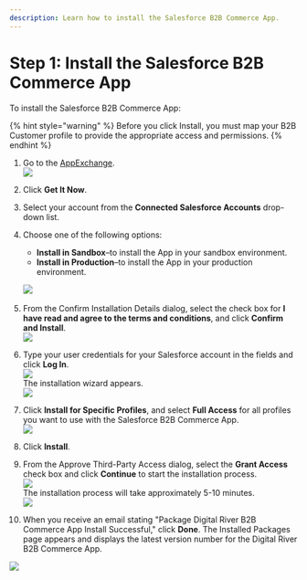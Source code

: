 ```yaml
---
description: Learn how to install the Salesforce B2B Commerce App.
---
```


# Step 1: Install the Salesforce B2B Commerce App

To install the Salesforce B2B Commerce App:

{% hint style="warning" %}
Before you click Install, you must map your B2B Customer profile to provide the appropriate access and permissions.
{% endhint %}

1. Go to the [AppExchange](https://appexchange.salesforce.com/appxListingDetail?listingId=a0N3A00000FR4bwUAD). \
   ![](../.gitbook/assets/AppExchange.png)
2. Click **Get It Now**.
3. Select your account from the **Connected Salesforce Accounts** drop-down list.
4.  Choose one of the following options:

    * **Install in Sandbox**–to install the App in your sandbox environment.
    * **Install in Production**–to install the App in your production environment.

    ​![](../.gitbook/assets/InstallinProdEnviron.png)
5. From the Confirm Installation Details dialog, select the check box for **I have read and agree to the terms and conditions**, and click **Confirm and Install**.\
   &#x20;![](../.gitbook/assets/CustomInstallationDetails.png)
6. Type your user credentials for your Salesforce account in the fields and click **Log In**.\
   ![](../.gitbook/assets/SFUsernameLogin.png) \
   The installation wizard appears.\
   &#x20;![](../.gitbook/assets/InstallationWizard1.png)
7. Click **Install for Specific Profiles**, and select **Full Access** for all profiles you want to use with the Salesforce B2B Commerce App.\
   &#x20;![](../.gitbook/assets/InstallationWizard2.png)
8. Click **Install**.
9. From the Approve Third-Party Access dialog, select the **Grant Access** check box and click **Continue** to start the installation process.\
   &#x20;![](../.gitbook/assets/Approve3rdPtyAccess.png) \
   The installation process will take approximately 5-10 minutes. \
   ![](../.gitbook/assets/DR-AppInstalling.png)
10. When you receive an email stating "Package Digital River B2B Commerce App Install Successful," click **Done**. The Installed Packages page appears and displays the latest version number for the Digital River B2B Commerce App.

![](<../.gitbook/assets/InstalledPackages (2).png>)
